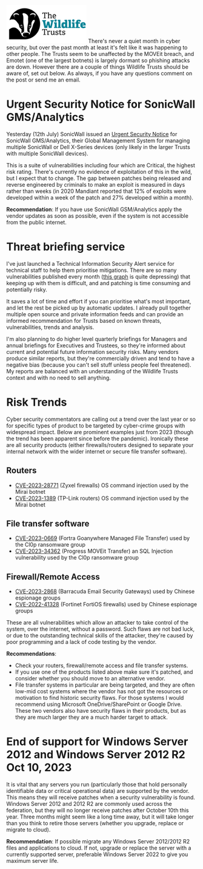 <img src="/Levels/twt-logo.png" height="100">
There's never a quiet month in cyber security, but over the past month at least it's felt like it was happening to other people. The Trusts seem to be unaffected by the MOVEit breach, and Emotet (one of the largest botnets) is largely dormant so phishing attacks are down.  However there are a couple of things Wildlife Trusts should be aware of, set out below. As always, if you have any questions comment on the post or send me an email.

# Urgent Security Notice for SonicWall GMS/Analytics
Yesterday (12th July) SonicWall issued an [Urgent Security Notice](https://www.sonicwall.com/support/product-notification/urgent-security-notice-sonicwall-gms-analytics-impacted-by-suite-of-vulnerabilities/230710150218060/) for SonicWall GMS/Analytics, their Global Management System for managing multiple SonicWall or Dell X-Series devices (only likely in the larger Trusts with multiple SonicWall devices).

This is a suite of vulnerabilities including four which are Critical, the highest risk rating. There's currently no evidence of exploitation of this in the wild, but I expect that to change. The gap between patches being released and reverse engineered by criminals to make an exploit is measured in days rather than weeks (in 2020 Mandiant reported that 12% of exploits were developed within a week of the patch and 27% developed within a month).

**Recommendation**: If you have use SonicWall GSM/Analytics apply the vendor updates as soon as possible, even if the system is not accessible from the public internet.

# Threat briefing service
I've just launched a Technical Information Security Alert service for technical staff to help them prioritise mitigations.  There are so many vulnerabilities published every month ([this graph](https://www.first.org/epss/figures/cve_pub_year_to_date-1.png) is quite depressing) that keeping up with them is difficult, and and patching is time consuming and potentially risky.

It saves a lot of time and effort if you can prioritise what's most important, and let the rest be picked up by automatic updates.  I already pull together multiple open source and private information feeds and can provide an informed recommendation for Trusts based on known threats, vulnerabilities, trends and analysis.

I'm also planning to do higher level quarterly briefings for Managers and annual briefings for Executives and Trustees, so they're informed about current and potential future information security risks.  Many vendors produce similar reports, but they're commercially driven and tend to have a negative bias (because you can't sell stuff unless people feel threatened). My reports are balanced with an understanding of the Wildlife Trusts context and with no need to sell anything.

# Risk Trends
Cyber security commentators are calling out a trend over the last year or so for specific types of product to be targeted by cyber-crime groups with widespread impact.  Below are prominent examples just from 2023 (though the trend has been apparent since before the pandemic). Ironically these are all security products (either firewalls/routers designed to separate your internal network with the wider internet or secure file transfer software).

## Routers
- [CVE-2023-28771](https://nvd.nist.gov/vuln/detail/CVE-2023-28771) (Zyxel firewalls) OS command injection used by the Mirai botnet
- [CVE-2023-1389](https://nvd.nist.gov/vuln/detail/CVE-2023-1389) (TP-Link routers) OS command injection used by the Mirai botnet

## File transfer software
- [CVE-2023-0669](https://nvd.nist.gov/vuln/detail/CVE-2023-0669) (Fortra Goanywhere Managed File Transfer) used by the Cl0p ransomware group
- [CVE-2023-34362](https://nvd.nist.gov/vuln/detail/CVE-2023-34362) (Progress MOVEit Transfer) an SQL Injection vulnerability used by the Cl0p ransomware group

## Firewall/Remote Access
- [CVE-2023-2868](https://nvd.nist.gov/vuln/detail/CVE-2023-2868) (Barracuda Email Security Gateways) used by Chinese espionage groups
- [CVE-2022-41328](https://nvd.nist.gov/vuln/detail/CVE-2022-41328) (Fortinet FortiOS firewalls) used by Chinese espionage groups

These are all vulnerabilities which allow an attacker to take control of the system, over the internet, without a password.  Such flaws are not bad luck, or due to the outstanding technical skills of the attacker, they're caused by poor programming and a lack of code testing by the vendor.

**Recommendations**:
- Check your routers, firewall/remote access and file transfer systems.
- If you use one of the products listed above make sure it's patched, and consider whether you should move to an alternative vendor. 
- File transfer systems in particular are being targeted, and they are often low-mid cost systems where the vendor has not got the resources or motivation to find historic security flaws. For those systems I would recommend using Microsoft OneDrive/SharePoint or Google Drive. These two vendors also have security flaws in their products, but as they are much larger they are a much harder target to attack.

# End of support for Windows Server 2012 and Windows Server 2012 R2 Oct 10, 2023
It is vital that any servers you run (particularly those that hold personally identifiable data or critical operational data) are supported by the vendor.  This means they will receive patches when a security vulnerability is found.  Windows Server 2012 and 2012 R2 are commonly used across the federation, but they will no longer receive patches after October 10th this year.  Three months might seem like a long time away, but it will take longer than you think to retire those servers (whether you upgrade, replace or migrate to cloud).

**Recommendation**: If possible migrate any Windows Server 2012/2012 R2 files and applications to cloud. If not, upgrade or replace the server with a currently supported server, preferable Windows Server 2022 to give you maximum server life.

